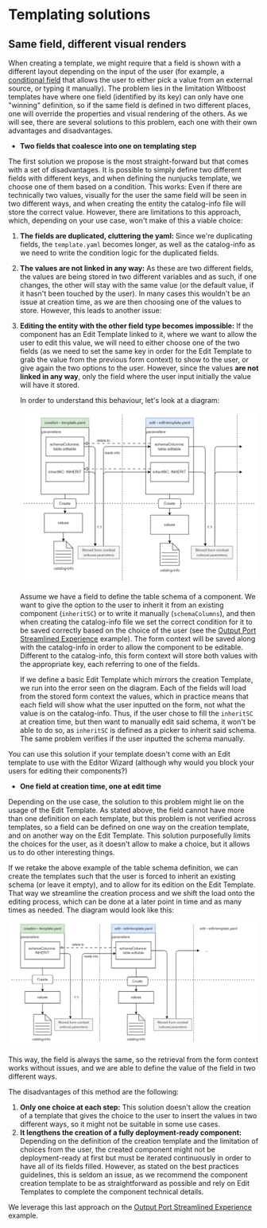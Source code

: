 # Templating solutions

## Same field, different visual renders

When creating a template, we might require that a field is shown with a different layout depending on the input of the user (for example, a [conditional field](examples/ConditionalFields/conditional_fields.md) that allows the user to either pick a value from an external source, or typing it manually). The problem lies in the limitation Witboost templates have where one field (identified by its key) can only have one "winning" definition, so if the same field is defined in two different places, one will override the properties and visual rendering of the others. As we will see, there are several solutions to this problem, each one with their own advantages and disadvantages.

- **Two fields that coalesce into one on templating step**

The first solution we propose is the most straight-forward but that comes with a set of disadvantages. It is possible to simply define two different fields with different keys, and when defining the nunjucks template, we choose one of them based on a condition. This works: Even if there are technically two values, visually for the user the same field will be seen in two different ways, and when creating the entity the catalog-info file will store the correct value. However, there are limitations to this approach, which, depending on your use case, won't make of this a viable choice:

1. **The fields are duplicated, cluttering the yaml:** Since we're duplicating fields, the `template.yaml` becomes longer, as well as the catalog-info as we need to write the condition logic for the duplicated fields.   
2. **The values are not linked in any way:** As these are two different fields, the values are being stored in two different variables and as such, if one changes, the other will stay with the same value (or the default value, if it hasn't been touched by the user). In many cases this wouldn't be an issue at creation time, as we are then choosing one of the values to store. However, this leads to another issue:
3. **Editing the entity with the other field type becomes impossible:** If the component has an Edit Template linked to it, where we want to allow the user to edit this value, we will need to either choose one of the two fields (as we need to set the same key in order for the Edit Template to grab the value from the previous form context) to show to the user, or give again the two options to the user. However, since the values **are not linked in any way**, only the field where the user input initially the value will have it stored.
    
    In order to understand this behaviour, let's look at a diagram:

    ![template_parameters](img/template_parameters.png)

    Assume we have a field to define the table schema of a component. We want to give the option to the user to inherit it from an existing component (`inheritSC`) or to write it manually (`schemaColumns`), and then when creating the catalog-info file we set the correct condition for it to be saved correctly based on the choice of the user (see the [Output Port Streamlined Experience](examples/BaseOutputPort/StreamlinedExperience/base_streamlined_experience.md) example). The form context will be saved along with the catalog-info in order to allow the component to be editable. Different to the catalog-info, this form context will store both values with the appropriate key, each referring to one of the fields. 

    If we define a basic Edit Template which mirrors the creation Template, we run into the error seen on the diagram. Each of the fields will load from the stored form context the values, which in practice means that each field will show what the user inputted on the form, not what the value is on the catalog-info. Thus, if the user chose to fill the `inheritSC` at creation time, but then want to manually edit said schema, it won't be able to do so, as `inheritSC` is defined as a picker to inherit said schema. The same problem verifies if the user inputted the schema manually.

You can use this solution if your template doesn't come with an Edit template to use with the Editor Wizard (although why would you block your users for editing their components?)

- **One field at creation time, one at edit time**

Depending on the use case, the solution to this problem might lie on the usage of the Edit Template. As stated above, the field cannot have more than one definition on each template, but this problem is not verified across templates, so a field can be defined on one way on the creation template, and on another way on the Edit Template. This solution purposefully limits the choices for the user, as it doesn't allow to make a choice, but it allows us to do other interesting things. 

If we retake the above example of the table schema definition, we can create the templates such that the user is forced to inherit an existing schema (or leave it empty), and to allow for its edition on the Edit Template. That way we streamline the creation process and we shift the load onto the editing process, which can be done at a later point in time and as many times as needed. The diagram would look like this:

![template_parameters_limiting_choices](img/template_parameters_limiting_choices.png)

This way, the field is always the same, so the retrieval from the form context works without issues, and we are able to define the value of the field in two different ways. 

The disadvantages of this method are the following:

1. **Only one choice at each step:** This solution doesn't allow the creation of a template that gives the choice to the user to insert the values in two different ways, so it might not be suitable in some use cases.
2. **It lengthens the creation of a fully deployment-ready component:** Depending on the definition of the creation template and the limitation of choices from the user, the created component might not be deployment-ready at first but must be iterated continuously in order to have all of its fields filled. However, as stated on the best practices guidelines, this is seldom an issue, as we recommend the component creation template to be as straightforward as possible and rely on Edit Templates to complete the component technical details.

We leverage this last approach on the [Output Port Streamlined Experience](examples/BaseOutputPort/StreamlinedExperience/base_streamlined_experience.md) example.